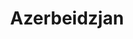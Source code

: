 ---
title: "Azerbeidzjan"
introtext: ""
introimage: "https://lh3.googleusercontent.com/hAlo5DguPsP4L5kcqrLPKmtTC9nsHqi1U9tEuskvEdgA6o7XBWzUzLXfGtQG7bNUxJHHVx8Y04AD4t8EzrNbNyh9VqeGCRlcB5aYyVlBUyZ9GcWYEM2PHslVyUe6dTAg_m57IvM2UQ=w800"
surface: "86.600"
inhabitants: "9.900.000"
rate: "1,91"
valuta: "manat"
bigmac_index: ""
---